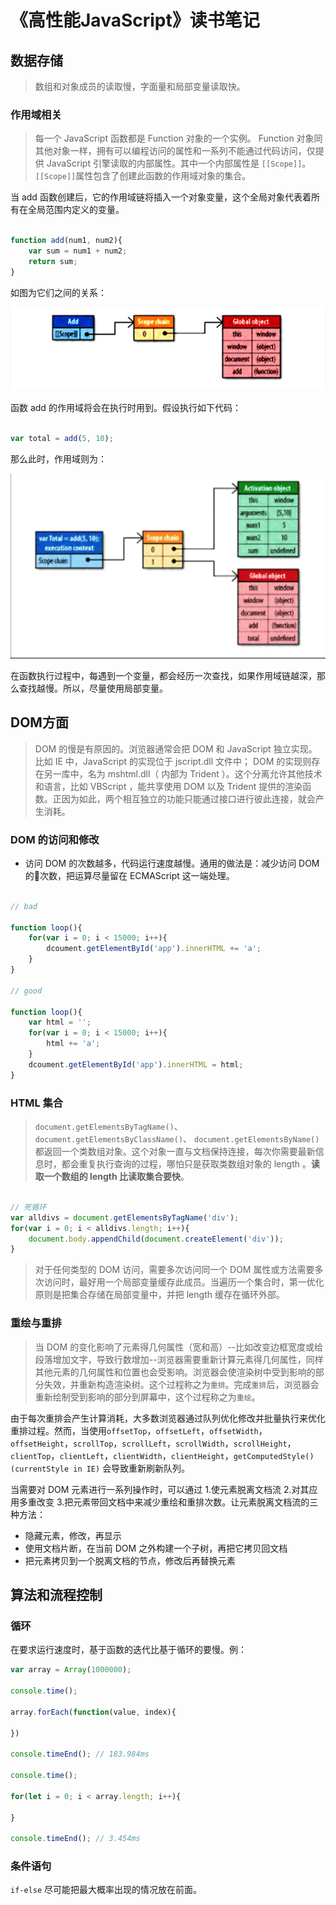 # 《高性能JavaScript》读书笔记

## 数据存储

> 数组和对象成员的读取慢，字面量和局部变量读取快。

### 作用域相关

> 每一个 JavaScript 函数都是 Function 对象的一个实例。 Function 对象同其他对象一样，拥有可以编程访问的属性和一系列不能通过代码访问，仅提供 JavaScript 引擎读取的内部属性。其中一个内部属性是 `[[Scope]]`。`[[Scope]]`属性包含了创建此函数的作用域对象的集合。

当 add 函数创建后，它的作用域链将插入一个对象变量，这个全局对象代表着所有在全局范围内定义的变量。

```js

function add(num1, num2){
    var sum = num1 + num2;
    return sum;
}

```

如图为它们之间的关系：

![img](../img/20171111/scope1.png)

函数 add 的作用域将会在执行时用到。假设执行如下代码：

```js

var total = add(5, 10);

```

那么此时，作用域则为：

![img](../img/20171111/scope2.png)

在函数执行过程中，每遇到一个变量，都会经历一次查找，如果作用域链越深，那么查找越慢。所以，尽量使用局部变量。

## DOM方面

> DOM 的慢是有原因的。浏览器通常会把 DOM 和 JavaScript 独立实现。比如 IE 中，JavaScript 的实现位于 jscript.dll 文件中； DOM 的实现则存在另一库中，名为 mshtml.dll（ 内部为 Trident ）。这个分离允许其他技术和语言，比如 VBScript ，能共享使用 DOM 以及 Trident 提供的渲染函数。正因为如此，两个相互独立的功能只能通过接口进行彼此连接，就会产生消耗。

### DOM 的访问和修改

+ 访问 DOM 的次数越多，代码运行速度越慢。通用的做法是：减少访问 DOM 的次数，把运算尽量留在 ECMAScript 这一端处理。

```js

// bad

function loop(){
    for(var i = 0; i < 15000; i++){
        dcoument.getElementById('app').innerHTML += 'a';
    }
}

// good

function loop(){
    var html = '';
    for(var i = 0; i < 15000; i++){
        html += 'a';
    }
    dcoument.getElementById('app').innerHTML = html;
}

```

### HTML 集合

> `document.getElementsByTagName()`、 `document.getElementsByClassName()`、 `document.getElementsByName()` 都返回一个类数组对象。这个对象一直与文档保持连接，每次你需要最新信息时，都会重复执行查询的过程，哪怕只是获取类数组对象的 length 。**读取一个数组的 length 比读取集合要快**。

```js

// 死循环
var alldivs = document.getElementsByTagName('div');
for(var i = 0; i < alldivs.length; i++){
    document.body.appendChild(document.createElement('div'));
}

```

> 对于任何类型的 DOM 访问，需要多次访问同一个 DOM 属性或方法需要多次访问时，最好用一个局部变量缓存此成员。当遍历一个集合时，第一优化原则是把集合存储在局部变量中，并把 length 缓存在循环外部。

### 重绘与重排

> 当 DOM 的变化影响了元素得几何属性（宽和高）--比如改变边框宽度或给段落增加文字，导致行数增加--浏览器需要重新计算元素得几何属性，同样其他元素的几何属性和位置也会受影响。浏览器会使渲染树中受到影响的部分失效，并重新构造渲染树。这个过程称之为`重排`。完成`重排`后，浏览器会重新绘制受到影响的部分到屏幕中，这个过程称之为`重绘`。

由于每次重排会产生计算消耗，大多数浏览器通过队列优化修改并批量执行来优化重排过程。然而，当使用`offsetTop`，`offsetLeft`，`offsetWidth`，`offsetHeight`，`scrollTop`，`scrollLeft`，`scrollWidth`，`scrollHeight`，`clientTop`，`clientLeft`，`clientWidth`，`clientHeight`，`getComputedStyle() (currentStyle in IE)` 会导致重新刷新队列。

当需要对 DOM 元素进行一系列操作时，可以通过 1.使元素脱离文档流 2.对其应用多重改变 3.把元素带回文档中来减少重绘和重排次数。让元素脱离文档流的三种方法：

+ 隐藏元素，修改，再显示
+ 使用文档片断，在当前 DOM 之外构建一个子树，再把它拷贝回文档
+ 把元素拷贝到一个脱离文档的节点，修改后再替换元素

## 算法和流程控制

### 循环

在要求运行速度时，基于函数的迭代比基于循环的要慢。例：

```js
var array = Array(1000000);

console.time();

array.forEach(function(value, index){

})

console.timeEnd(); // 183.984ms

console.time();

for(let i = 0; i < array.length; i++){

}

console.timeEnd(); // 3.454ms
```

### 条件语句

`if-else` 尽可能把最大概率出现的情况放在前面。
